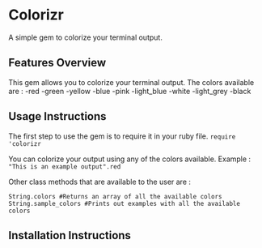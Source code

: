# Colorizr
A simple gem to colorize your terminal output.

## Features Overview
This gem allows you to colorize your terminal output. The colors available are :
-red
-green
-yellow
-blue
-pink
-light_blue
-white
-light_grey
-black

## Usage Instructions
The first step to use the gem is to require it in your ruby file.
`require 'colorizr`

You can colorize your output using any of the colors available. Example :
`"This is an example output".red`

Other class methods that are available to the user are :
```
String.colors #Returns an array of all the available colors
String.sample_colors #Prints out examples with all the available colors
```

## Installation Instructions